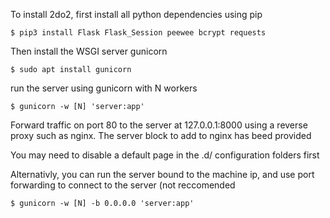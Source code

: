 
To install 2do2, first install all python dependencies using pip

`$ pip3 install Flask Flask_Session peewee bcrypt requests`

Then install the WSGI server gunicorn

`$ sudo apt install gunicorn`

run the server using gunicorn with N workers

`$ gunicorn -w [N] 'server:app'`

Forward traffic on port 80 to the server at 127.0.0.1:8000 using a reverse proxy such as nginx. The server block to add to nginx has beed provided

You may need to disable a default page in the .d/ configuration folders first

Alternativly, you can run the server bound to the machine ip, and use port forwarding to connect to the server (not reccomended

`$ gunicorn -w [N] -b 0.0.0.0 'server:app'`
